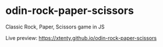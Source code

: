 # odin-rock-paper-scissors
Classic Rock, Paper, Scissors game in JS

Live preview: https://xtenty.github.io/odin-rock-paper-scissors
